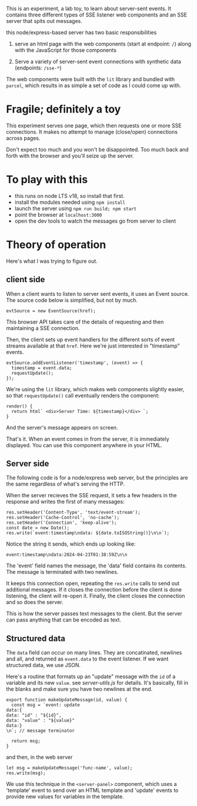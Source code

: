 
This is an experiment, a lab toy, to  learn about server-sent events. It contains
three different types of SSE listener web components and an SSE server
that spits out messages.

this node/express-based server has two basic responsibilities

1. serve an html page with the web components (start at endpoint: `/`)
   along with the JavaScript for those components

2. Serve a variety of server-sent event connections with synthetic data
   (endpoints: `/sse-*`)

The web components were built with the `lit` library and bundled with
`parcel`, which results in as simple a set of code as I could come up
with. 

# Fragile; definitely a toy
This experiment serves one page, which then requests one or more SSE
connections. It makes no attempt to manage (close/open) connections across pages.

Don't expect too much and you won't be disappointed. Too much back and
forth with the browser and you'll seize up the server.


# To play with this 

* this runs on node LTS v18, so install that first.
* install the modules needed using `npm install`
* launch the server using `npm run build; npm start`
* point the browser at `localhost:3000`
* open the dev tools to watch the messages go from server to client

# Theory of operation

Here's what I was trying to figure out.

## client side

When a client wants to listen to server sent events, it uses an Event
source. The source code below is simplified, but not by much.

```
evtSource = new EventSource(href);
```
This browser API takes care of the details of requesting and then
maintaining a SSE connection.

Then, the client sets up event handlers for the different sorts of event
streams available at that `href`. Here we're just interested in
"timestamp" events. 

```
evtSource.addEventListener('timestamp', (event) => {
  timestamp = event.data;
  requestUpdate();
});
```
We're using the `lit` library, which makes web components slightly
easier, so that `requestUpdate()` call eventually renders the component:
```
render() {
  return html` <div>Server Time: ${timestamp}</div> `;
}
```

And the server's message appears on screen.

That's it. When an event comes in from the server, it is immediately
displayed. You can use this component anywhere in your HTML.

## Server side

The following code is for a node/express web server, but the principles
are the same regardless of what's serving the HTTP.

When the server recieves the SSE request, it sets a few headers in the
response and writes the first of many messages:
```
res.setHeader('Content-Type', 'text/event-stream');
res.setHeader('Cache-Control', 'no-cache');
res.setHeader('Connection', 'keep-alive');
const date = new Date();
res.write(`event:timestamp\ndata: ${date.toISOString()}\n\n`);
```
Notice the string it sends, which ends up looking like:
```
event:timestamp\ndata:2024-04-23T01:38:59Z\n\n
```

The 'event' field names the message, the 'data' field contains its
contents. The message is terminated with two newlines.

It keeps this connection open, repeating the `res.write` calls to send
out additional messages. If it closes the connection before the client
is done listening, the client will re-open it. Finally, the client
closes the connection and so does the server.

This is how the server passes text messages to the client. But the
server can pass anything that can be encoded as text.


## Structured data

The `data` field can occur on many lines. They are concatinated,
newlines and all, and returned as `event.data` to the event listener. If
we want structured data, we use JSON. 

Here's a routine that formats up an "update" message with the `id` of a
variable and its new `value`. see _server-utils.js_ for details. It's
basically, fill in the blanks and make sure you have two newlines at the end.

```
export function makeUpdateMessage(id, value) {
  const msg = `event: update
data:{
data: "id" : "${id}",
data: "value" : "${value}"
data:}
\n`; // message terminator

  return msg;
}
```
and then, in the web server
```
let msg = makeUpdateMessage('func-name', value);
res.write(msg);
```
We use this technique in the `<server-panel>` component, which uses a
'template' event to send over an HTML template and 'update' events to
provide new values for variables in the template.

